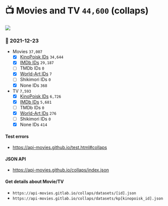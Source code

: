 # :tv: Movies and TV `44,600` (collaps)

<a href="https://API-Movies.github.io"><img src="https://API-Movies.github.io/banner.png?cache"></a>

### :date: 2021-12-23
- Movies `37,007`
  - [x] <a href="https://API-Movies.github.io/collaps/movie_kinopoisk_ids.json">KinoPoisk IDs</a> `34,644`
  - [x] <a href="https://API-Movies.github.io/collaps/movie_imdb_ids.json">IMDb IDs</a> `29,187`
  - [ ] TMDb IDs `0`
  - [x] <a href="https://API-Movies.github.io/collaps/movie_world_art_ids.json">World-Art IDs</a> `7`
  - [ ] Shikimori IDs `0`
  - [x] None IDs `368`
- TV `7,593`
  - [x] <a href="https://API-Movies.github.io/collaps/tv_kinopoisk_ids.json">KinoPoisk IDs</a> `6,726`
  - [x] <a href="https://API-Movies.github.io/collaps/tv_imdb_ids.json">IMDb IDs</a> `5,681`
  - [ ] TMDb IDs `0`
  - [x] <a href="https://API-Movies.github.io/collaps/tv_world_art_ids.json">World-Art IDs</a> `276`
  - [ ] Shikimori IDs `0`
  - [x] None IDs `414`
#### Test errors
- <a href='https://api-movies.github.io/test.html#collaps'>https://api-movies.github.io/test.html#collaps</a>
#### JSON API
- <a href='https://api-movies.github.io/collaps/index.json'>https://api-movies.github.io/collaps/index.json</a>
#### Get details about Movie/TV
- `https://api-movies.gitlab.io/collaps/datasets/[id].json`
- `https://api-movies.gitlab.io/collaps/datasets/kp[kinopoisk_id].json`
